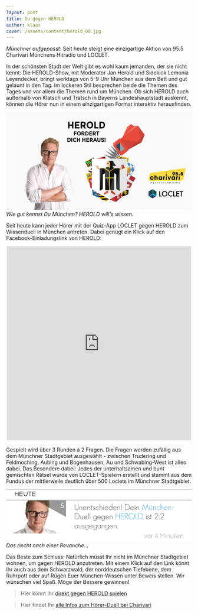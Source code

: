 ```yaml
---
layout: post
title: Du gegen HEROLD
author: klaas
cover: /assets/content/herold_00.jpg
---
```


_Münchner aufgepasst_: Seit heute steigt eine einzigartige Aktion von 95.5 Charivari Münchens Hitradio und LOCLET.

In der schönsten Stadt der Welt gibt es wohl kaum jemanden, der sie nicht kennt: Die HEROLD-Show, mit Moderator Jan 
Herold und Sidekick Lemonia Leyendecker, bringt werktags von 5-9 Uhr München aus dem Bett und gut gelaunt in den Tag.
Im lockeren Stil besprechen beide die Themen des Tages und vor allem die Themen rund um München. Ob sich HEROLD 
auch außerhalb von Klatsch und Tratsch in Bayerns Landeshauptstadt auskennt, können die Hörer nun in einem 
einzigartigen Format interaktiv herausfinden.

![](/assets/content/herold_01.jpg)
_Wie gut kennst Du München? HEROLD will's wissen._

Seit heute kann jeder Hörer mit der Quiz-App LOCLET gegen HEROLD zum Wissenduell in München antreten. Dabei genügt 
ein Klick auf den Facebook-Einladungslink von HEROLD:

<center>
<iframe src="https://www.facebook.com/plugins/post.php?href=https%3A%2F%2Fwww.facebook.com%2F955charivari%2Fposts%2F1350952704934502&width=500" width="500" height="525" style="border:none;overflow:hidden" scrolling="no" frameborder="0" allowTransparency="true"></iframe>
</center>

Gespielt wird über 3 Runden á 2 Fragen. Die Fragen werden zufällig aus dem Münchner Stadtgebiet ausgewählt - zwischen 
Trudering und Feldmoching, Aubing und Bogenhausen, Au und Schwabing-West ist alles dabei. Das Besondere dabei: Jedes 
der unterhaltsamen und bunt gemischten Rätsel wurde von LOCLET-Spielern erstellt und stammt aus dem Fundus der 
mittlerweile deutlich über 500 Loclets im Münchner Stadtgebiet.

![](/assets/content/herold_02.png)
_Das riecht nach einer Revanche..._

Das Beste zum Schluss: Natürlich müsst Ihr nicht im Münchner Stadtgebiet wohnen, um gegen HEROLD anzutreten. Mit 
einem Klick auf den Link könnt Ihr auch aus dem Schwarzwald, der norddeutschen Tiefebene, dem Ruhrpott oder auf Rügen
Euer München-Wissen unter Beweis stellen. Wir wünschen viel Spaß. Möge der Bessere gewinnen!

> Hier könnt Ihr [direkt gegen HEROLD spielen](http://loclet.link/ulYn/pboLz0RHAv)

> Hier findet Ihr [alle Infos zum Hörer-Duell bei Charivari](https://www.charivari.de/radio/aktionen/loclet_354340.html)